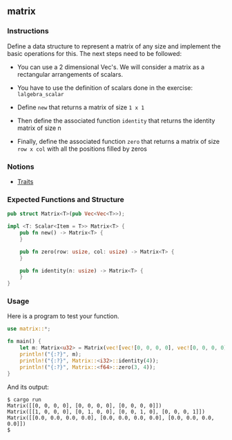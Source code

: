 ## matrix

### Instructions

Define a data structure to represent a matrix of any size and implement the basic operations for this. The next steps need to be followed:

- You can use a 2 dimensional Vec<T>'s. We will consider a matrix as a rectangular arrangements of scalars.

- You have to use the definition of scalars done in the exercise: `lalgebra_scalar`

- Define `new` that returns a matrix of size `1 x 1`

- Then define the associated function `identity` that returns the identity matrix of size n

- Finally, define the associated function `zero` that returns a matrix of size `row x col` with all the positions filled by zeros
 
### Notions

- [Traits](https://doc.rust-lang.org/book/ch19-03-advanced-traits.html)

### Expected Functions and Structure

```rust
pub struct Matrix<T>(pub Vec<Vec<T>>);

impl <T: Scalar<Item = T>> Matrix<T> {
	pub fn new() -> Matrix<T> {
	}

	pub fn zero(row: usize, col: usize) -> Matrix<T> {
	}

	pub fn identity(n: usize) -> Matrix<T> {
	}
}
```

### Usage

Here is a program to test your function.

```rust
use matrix::*;

fn main() {
	let m: Matrix<u32> = Matrix(vec![vec![0, 0, 0, 0], vec![0, 0, 0, 0], vec![0, 0, 0, 0]]);
	println!("{:?}", m);
	println!("{:?}", Matrix::<i32>::identity(4));
	println!("{:?}", Matrix::<f64>::zero(3, 4));
}
```

And its output:

```console
$ cargo run
Matrix([[0, 0, 0, 0], [0, 0, 0, 0], [0, 0, 0, 0]])
Matrix([[1, 0, 0, 0], [0, 1, 0, 0], [0, 0, 1, 0], [0, 0, 0, 1]])
Matrix([[0.0, 0.0, 0.0, 0.0], [0.0, 0.0, 0.0, 0.0], [0.0, 0.0, 0.0, 0.0]])
$
```
